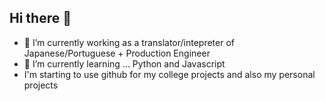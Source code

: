 ## Hi there 👋
- 🔭 I’m currently working as a translator/intepreter of Japanese/Portuguese + Production Engineer
- 🌱 I’m currently learning ... Python and Javascript
- I'm starting to use github for my college projects and also my personal projects

<!--
**Victor-Koichi/Victor-Koichi** is a ✨ _special_ ✨ repository because its `README.md` (this file) appears on your GitHub profile.

Here are some ideas to get you started:

- 🔭 I’m currently working on ...
- 🌱 I’m currently learning ...
- 👯 I’m looking to collaborate on ...
- 🤔 I’m looking for help with ...
- 💬 Ask me about ...
- 📫 How to reach me: ...
- 😄 Pronouns: ...
- ⚡ Fun fact: ...
-->
